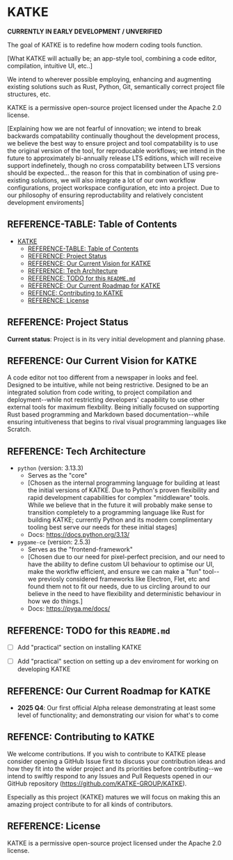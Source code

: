 # KATKE

**CURRENTLY IN EARLY DEVELOPMENT / UNVERIFIED**

The goal of KATKE is to redefine how modern coding tools function.

[What KATKE will actually be; an app-style tool, combining a code editor, compilation, intuitive UI, etc..]

We intend to wherever possible employing, enhancing and augmenting existing solutions such as Rust, Python, Git, semantically correct project file structures, etc.

KATKE is a permissive open-source project licensed under the Apache 2.0 license.

[Explaining how we are not fearful of innovation; we intend to break backwards compatability continually thoughout the development process, we believe the best way to ensure project and tool compatability is to use the original version of the tool, for reproducable workflows; we intend in the future to approximately bi-annually release LTS editions, which will receive support indefinetely, though no cross compatability between LTS versions should be expected... the reason for this that in combination of using pre-existing solutions, we will also integrate a lot of our own workflow configurations, project workspace configuration, etc into a project. Due to our philosophy of ensuring reproductability and relatively concistent development enviroments]

## REFERENCE-TABLE: Table of Contents

- [KATKE](#katke)
  - [REFERENCE-TABLE: Table of Contents](#reference-table-table-of-contents)
  - [REFERENCE: Project Status](#reference-project-status)
  - [REFERENCE: Our Current Vision for KATKE](#reference-our-current-vision-for-katke)
  - [REFERENCE: Tech Architecture](#reference-tech-architecture)
  - [REFERENCE: TODO for this `README.md`](#reference-todo-for-this-readmemd)
  - [REFERENCE: Our Current Roadmap for KATKE](#reference-our-current-roadmap-for-katke)
  - [REFENCE: Contributing to KATKE](#refence-contributing-to-katke)
  - [REFERENCE: License](#reference-license)

## REFERENCE: Project Status

**Current status**: Project is in its very initial development and planning phase.

## REFERENCE: Our Current Vision for KATKE

A code editor not too different from a newspaper in looks and feel. Designed to be intuitive, while not being restrictive. Designed to be an integrated solution from code writing, to project compilation and deployment--while not restricting developers' capability to use other external tools for maximum flexbility. Being initially focused on supporting Rust based programming and Markdown based documentation--while ensuring intuitiveness that begins to rival visual programming languages like Scratch.

## REFERENCE: Tech Architecture

- `python` (version: 3.13.3)
  - Serves as the "core"
  - [Chosen as the internal programming language for building at least the initial versions of KATKE. Due to Python's proven flexibility and rapid development capabilities for complex "middleware" tools. While we believe that in the future it will probably make sense to transition completely to a programming language like Rust for building KATKE; currently Python and its modern complimentary tooling best serve our needs for these initial stages]
  - Docs: https://docs.python.org/3.13/
- `pygame-ce` (version: 2.5.3)
  - Serves as the "frontend-framework"
  - [Chosen due to our need for pixel-perfect precision, and our need to have the ability to define custom UI behaviour to optimise our UI, make the workflw efficient, and ensure we can make a "fun" tool--we previosly considered frameworks like Electron, Flet, etc and found them not to fit our needs, due to us circling around to our believe in the need to have flexibility and deterministic behaviour in how we do things.]
  - Docs: https://pyga.me/docs/

## REFERENCE: TODO for this `README.md`

- [ ] Add "practical" section on installing KATKE
- [ ] Add "practical" section on setting up a dev enviroment for working on developing KATKE


## REFERENCE: Our Current Roadmap for KATKE

- **2025 Q4**: Our first official Alpha release demonstrating at least some level of functionality; and demonstrating our vision for what's to come

## REFENCE: Contributing to KATKE

We welcome contributions. If you wish to contribute to KATKE please consider opening a GitHub Issue first to discuss your contribution ideas and how they fit into the wider project and its priorities before contributing--we intend to swiftly respond to any Issues and Pull Requests opened in our GitHub repository (https://github.com/KATKE-GROUP/KATKE).

Especially as this project (KATKE) matures we will focus on making this an amazing project contribute to for all kinds of contributors.

## REFERENCE: License

KATKE is a permissive open-source project licensed under the Apache 2.0 license.
